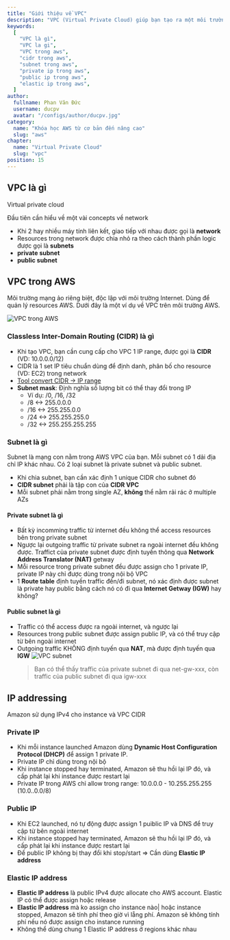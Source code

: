 ```yaml
---
title: "Giới thiệu về VPC"
description: "VPC (Virtual Private Cloud) giúp bạn tạo ra một môi trường riêng biệt, nơi mà bạn có thể triển khai hệ thống trong một hệ thống mạng ảo riêng mà bạn định nghĩa."
keywords:
  [
    "VPC là gì",
    "VPC la gi",
    "VPC trong aws",
    "cidr trong aws",
    "subnet trong aws",
    "private ip trong aws",
    "public ip trong aws",
    "elastic ip trong aws",
  ]
author:
  fullname: Phan Văn Đức
  username: ducpv
  avatar: "/configs/author/ducpv.jpg"
category:
  name: "Khóa học AWS từ cơ bản đến nâng cao"
  slug: "aws"
chapter:
  name: "Virtual Private Cloud"
  slug: "vpc"
position: 15
---
```


## VPC là gì

Virtual private cloud

Đầu tiên cần hiểu về một vài concepts về network

- Khi 2 hay nhiều máy tính liên kết, giao tiếp với nhau được gọi là **network**
- Resources trong network được chia nhỏ ra theo cách thành phần logic được gọi là **subnets**
- **private subnet**
- **public subnet**

## VPC trong AWS

Môi trường mạng ảo riêng biệt, độc lập với môi trường Internet. Dùng để quản lý resources AWS. Dưới đây là một ví dụ về VPC trên môi trường AWS.

![VPC trong AWS](https://images.viblo.asia/33f1e7f1-0837-4ff2-886b-4e3531db8d17.png)

### Classless Inter-Domain Routing (CIDR) là gì

- Khi tạo VPC, bạn cần cung cấp cho VPC 1 IP range, được gọi là **CIDR** (VD: 10.0.0.0/12)
- CIDR là 1 set IP tiêu chuẩn dùng để định danh, phân bố cho resource (VD: EC2) trong network
- [Tool convert CIDR -> IP range](https://www.ipaddressguide.com/cidr)
- **Subnet mask**: Định nghĩa số lượng bit có thể thay đổi trong IP
  - Ví dụ: /0, /16, /32
  - /8 <-> 255.0.0.0
  - /16 <-> 255.255.0.0
  - /24 <-> 255.255.255.0
  - /32 <-> 255.255.255.255

### Subnet là gì

Subnet là mạng con nằm trong AWS VPC của bạn. Mỗi subnet có 1 dải địa chỉ IP khác nhau. Có 2 loại subnet là private subnet và public subnet.

- Khi chia subnet, bạn cần xác định 1 unique CIDR cho subnet đó
- **CIDR subnet** phải là tập con của **CIDR VPC**
- Mỗi subnet phải nằm trong single AZ, **không** thể nằm rải rác ở multiple AZs

#### Private subnet là gì

- Bất kỳ incomming traffic từ internet đều không thể access resources bên trong private subnet
- Ngược lại outgoing traffic từ private subnet ra ngoài internet đều không được. Traffict của private subnet được định tuyến thông qua **Network Address Translator (NAT)** getway
- Mỗi resource trong private subnet đều được assign cho 1 private IP, private IP này chỉ được dùng trong nội bộ VPC
- 1 **Route table** định tuyến traffic đến/đi subnet, nó xác định được subnet là private hay public bằng cách nó có đi qua **Internet Getway (IGW)** hay không?

#### Public subnet là gì

- Traffic có thể access được ra ngoài internet, và ngược lại
- Resources trong public subnet được assign public IP, và có thể truy cập từ bên ngoài internet
- Outgoing traffic KHÔNG định tuyến qua **NAT**, mà được định tuyến qua **IGW** <img :src="('/images/vpc-subnet.png')" alt="VPC subnet">
  > Bạn có thể thấy traffic của private subnet đi qua net-gw-xxx, còn traffic của public subnet đi qua igw-xxx

## IP addressing

Amazon sử dụng IPv4 cho instance và VPC CIDR

### Private IP

- Khi mỗi instance launched Amazon dùng **Dynamic Host Configuration Protocol (DHCP)** để assign 1 private IP.
- Private IP chỉ dùng trong nội bộ
- Khi instance stopped hay terminated, Amazon sẽ thu hồi lại IP đó, và cấp phát lại khi instance được restart lại
- Private IP trong AWS chỉ allow trong range: 10.0.0.0 - 10.255.255.255 (10.0..0.0/8)

### Public IP

- Khi EC2 launched, nó tự động được assign 1 puiblic IP và DNS để truy cập từ bên ngoài internet
- Khi instance stopped hay terminated, Amazon sẽ thu hồi lại IP đó, và cấp phát lại khi instance được restart lại
- Để public IP không bị thay đổi khi stop/start => Cần dùng **Elastic IP address**

### Elastic IP address

- **Elastic IP address** là public IPv4 được allocate cho AWS account. Elastic IP có thể được assign hoặc release
- **Elastic IP address** mà ko assign cho instance nào| hoặc instance stopped, Amazon sẽ tính phí theo giờ vì lẵng phí. Amazon sẽ không tính phí nếu nó được assign cho instance running
- Không thể dùng chung 1 Elastic IP address ở regions khác nhau
